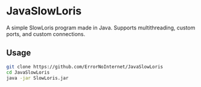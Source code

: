 # JavaSlowLoris
A simple SlowLoris program made in Java. Supports multithreading, custom ports, and custom connections.

## Usage
```sh
git clone https://github.com/ErrorNoInternet/JavaSlowLoris
cd JavaSlowLoris
java -jar SlowLoris.jar
```

